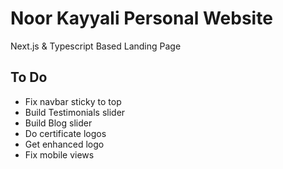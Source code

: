 # Noor Kayyali Personal Website

Next.js & Typescript Based Landing Page

## To Do

- Fix navbar sticky to top
- Build Testimonials slider
- Build Blog slider
- Do certificate logos
- Get enhanced logo
- Fix mobile views
